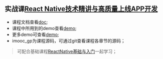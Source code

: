 ## 实战课[React Native技术精讲与高质量上线APP开发](http://coding.imooc.com/class/89.html)

- 课程文档查看[doc](https://git.imooc.com/Project/coding-89/src/master/doc);
- 课程中所用到的demo查看[demo](https://git.imooc.com/Project/coding-89/src/master/demo);
- 更多demo可查看[demo](https://github.com/crazycodeboy/RNStudyNotes/tree/master/Demo);
- imooc_gp为课程源码，可通过git查看课程各章节的源码；

>可配合基础课程[ReactNative基础与入门](http://www.imooc.com/learn/808)一起学习；